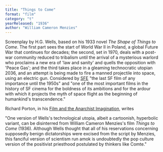 ```yaml
---
title: "Things to Come"
format: "film"
category: "t"
yearReleased: "1936"
author: "William Cameron Menzies"
---
```

Screenplay by H.G. Wells, based on his 1933 novel _The  Shape of Things to Come_. The first part sees the start of World War II in  Poland, a global Future War that continues for decades; the second, set in 1970,  deals with a post-war community reduced to tribalism until the arrival of a  mysterious warlord who proclaims a new era of 'law and sanity' and quells the  opposition with 'Peace Gas'; and the third takes place in a gleaming  technocratic utopian 2036, and an attempt is being made to fire a manned  projectile into space, using an electric gun. Considered by <a href="http://www.sf-encyclopedia.com/entry/things_to_come">SFE</a> "the last  SF film of any importance until the 1950s" and "one of the most important films  in the history of SF cinema for the boldness of its ambitions and for the ardour  with which it projects the myth of space flight as the beginning of humankind's  transcendence."

Richard Porton, in his <a href="biblio.htm#Porton">Film  and the Anarchist Imagination</a>, writes

"One version of Wells's technological utopia, albeit a  cartoonish, hyperbolic variant, can be disinterred from William Cameron  Menzies's film _Things to Come_ (1936). Although Wells thought that all of  his reservations concerning supposedly benign dictatorships were excised from  the script by Menzies, this fanciful version of scientism run amok is  undoubtedly the pop culture version of the positivist priesthood postulated by  thinkers like Comte."
